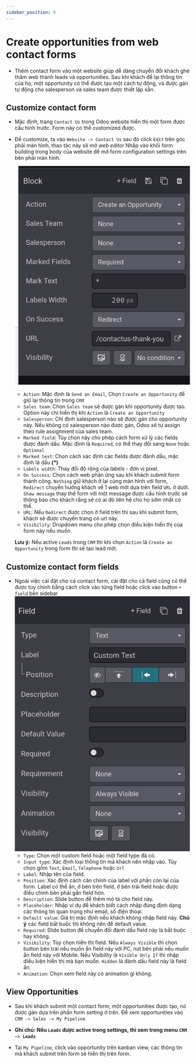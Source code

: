 ```yaml
---
sidebar_position: 6
---
```


# Create opportunities from web contact forms

- Thêm contact form vào một website giúp dễ dàng chuyển đổi khách ghé thăm web thành leads và opportunities. Sau khi khách
  để lại thông tin của họ, một opportunity có thể được tạo một cách tự động, và được gán tự động cho salesperson và sales team được thiết lập sẵn.

## Customize contact form

- Mặc định, trang `Contact Us` trong Odoo website hiển thị một form được cấu hình trước. Form này có thể customized được.
- Để customize, ta vào `Website -> Contact Us` sau đó click `Edit` trên góc phải màn hình, thao tác này sẽ mở _web editor_
  Nhấp vào khối form building trong body của website để mở form configuration settings trên bên phải màn hình.

  ![edit contact form](../img/edit_contact_form.png)
  - `Action`: Mặc định là `Send an Email`, Chọn `Create an Opportunity` để giữ lại thông tin trong `CRM`
  - `Sales team`: Chọn `Sales team` sẽ được gán khi opportunity được tạo. Option này chỉ hiển thị khi `Action` là `Create an Opportunity`
  - `Salesperson`: Chỉ định salesperson nào sẽ được gán cho opportunity này. Nếu không có salesperson nào được gán, Odoo sẽ tự assign theo rule assignment của sales team.
  - `Marked field`: Tùy chọn này cho phép cách form xử lý các fields được đánh dấu. Mặc định là `Required`, có thể thay đổi sang `None` hoặc `Optional`
  - `Marked text`: Chọn cách xác định các fields được đánh dấu, mặc định là dấu **(\*)**
  - `Labels width`: Thay đổi độ rộng của labels - đơn vị pixel.
  - `On Success`: Chọn cách web phản ứng sau khi khách submit form thành công. `Nothing` giữ khách ở lại cùng màn hình với form,
    `Redirect` chuyển hướng khách về 1 web mới dựa trên field `URL` ở dưới. `Show message` thay thế form với một message được cấu
    hình trước sẽ thông báo cho khách rằng sẽ có ai đó liên hệ cho họ sớm nhất có thể.
  - `URL`: Nếu `Redirect` được chọn ở field trên thì sau khi submit form, khách sẽ được chuyển trang có url này.
  - `Visibility`: Dropdown menu cho phép chọn điều kiện hiển thị của form này nếu muốn.

  **Lưu ý:** Nếu active `Leads` trong `CRM` thì khi chọn `Action` là `Create an Opportunity` trong form thì sẽ tạo lead mới.

## Customize contact form fields

- Ngoài việc cài đặt cho cả contact form, cài đặt cho cả field cũng có thể được tùy chỉnh bằng cách click vào từng field hoặc click vào button `+ field` bên sidebar
  ![field editing](../img/field_customization.png)
  - `Type`: Chọn một custom field hoặc một field type đã có.
  - `Input type`: Xác định loại thông tin mà khách nên nhập vào. Tùy chọn gồm `Text`, `Email`, `Telephone` hoặc `Url`
  - `Label`: Nhập tên của field.
  - `Position`: Xác định cách căn chỉnh của label với phần còn lại của form. Label có thể ẩn, ở bên trên field, ở bên trái field hoặc được điều chỉnh bên phải gần field hơn.
  - `Description`: Slide button để thêm mô tả cho field này.
  - `Placeholder`: Nhập ví dụ để khách biết cách nhập đúng định dạng các thông tin quan trọng như email, số điện thoại.
  - `Default value`: Giá trị mặc định nếu khách không nhập field này. **Chú ý** các field bắt buộc thì không nên để default value.
  - `Required`: Slide button để chuyển đổi đánh dấu field này là bắt buộc hay không.
  - `Visibility`: Tùy chọn hiển thị field. Nếu `Always Visible` thì chọn button bên trái nếu muốn ẩn field này với PC, nút bên phải nếu muốn ẩn field này với Mobile.
    Nếu Visibility là `Visible Only If` thì nhập điều kiện hiển thị mà bạn muốn. `Hidden` là đánh dấu field này là field ẩn.
  - `Animation`: Chọn xem field này có animation gì không.

## View Opportunities

- Sau khi khách submit một contact form, một opportunities được tạo, nó được gán dựa trên phần form setting ở trên. Để xem opportunities
  vào `CRM -> Sales -> My Pipeline`

- **Ghi chú: Nếu `Leads` được active trong settings, thì xem trong menu `CRM -> Leads`**
- Tại `My Pipeline`, click vào opportunity trên kanban view, các thông tin mà khách submit trên form sẽ hiển thị trên form.
